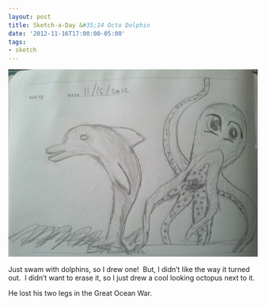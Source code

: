 ```yaml
---
layout: post
title: Sketch-a-Day &#35;14 Octo Dolphin
date: '2012-11-16T17:00:00-05:00'
tags:
- sketch
---
```

![](/images/sketches/sad14-octo-dolphin.jpg)

Just swam with dolphins, so I drew one!  But, I didn’t like the way it turned out.  I didn’t want to erase it, so I just drew a cool looking octopus next to it.

He lost his two legs in the Great Ocean War.

